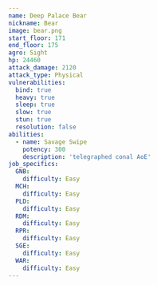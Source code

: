 ```yaml
---
name: Deep Palace Bear
nickname: Bear
image: bear.png
start_floor: 171
end_floor: 175
agro: Sight
hp: 24460
attack_damage: 2120
attack_type: Physical
vulnerabilities:
  bind: true
  heavy: true
  sleep: true
  slow: true
  stun: true
  resolution: false
abilities:
  - name: Savage Swipe
    potency: 300
    description: 'telegraphed conal AoE'
job_specifics:
  GNB:
    difficulty: Easy
  MCH:
    difficulty: Easy
  PLD:
    difficulty: Easy
  RDM:
    difficulty: Easy
  RPR:
    difficulty: Easy
  SGE:
    difficulty: Easy
  WAR:
    difficulty: Easy
---
```

